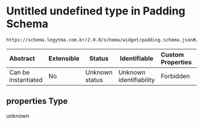 # Untitled undefined type in Padding Schema

```txt
https://schema.legytma.com.br/2.0.0/schema/widget/padding.schema.json#/properties
```




| Abstract            | Extensible | Status         | Identifiable            | Custom Properties | Additional Properties | Access Restrictions | Defined In                                                                           |
| :------------------ | ---------- | -------------- | ----------------------- | :---------------- | --------------------- | ------------------- | ------------------------------------------------------------------------------------ |
| Can be instantiated | No         | Unknown status | Unknown identifiability | Forbidden         | Allowed               | none                | [padding.schema.json\*](../schema/widget/padding.schema.json) |

## properties Type

unknown
